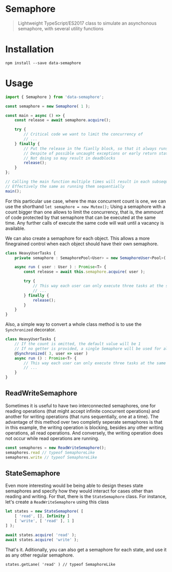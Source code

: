 # Semaphore

> Lightweight TypeScript/ES2017 class to simulate an asynchonous semaphore, with several utility functions

# Installation
```shell
npm install --save data-semaphore
```

# Usage
```typescript
import { Semaphore } from 'data-semaphore';

const semaphore = new Semaphore( 1 );

const main = async () => {
    const release = await semaphore.acquire();

    try {
        // Critical code we want to limit the concurrency of
        // ...
    } finally {
        // Put the release in the fianlly block, so that it always runs
        // Despite of possible uncaught exceptions or early return statements
        // Not doing so may result in deadblocks
        release();
    }
};

// Calling the main function multiple times will result in each subsequent call being delayed until the last one has finished,
// Effectively the same as running them sequentially
main();
```

For this particular use case, where the max concurrent count is one, we can use the shorthand `let semaphore = new Mutex();`
Using a semaphore with a count bigger than one allows to limit the concurrency, that is, the ammount of code protected by that
semaphore that can be executed at the same time. Any further calls of execute the same code will wait until a vacancy is available.

We can also create a semaphore for each object. This allows a more finegrained control when each object should have their own semaphore.

```typescript
class HeavyUserTasks {
    private semaphore : SemaphorePool<User> = new SemaphoreUser<Pool>( 3 );

    async run ( user : User ) : Promise<T> {
        const release = await this.semaphore.acquire( user );

        try {
            // This way each user can only execute three tasks at the same time
            // ...
        } finally {
            release();
        }
    }
}
```

Also, a simple way to convert a whole class method is to use the `Synchronized` decorator.

```typescript
class HeavyUserTasks {
    // If the count is omitted, the default value will be 1
    // If no getter is provided, a single Semaphore will be used for all calls instead of a SemaphorePool 
    @Synchronized( 3, user => user )
    async run () : Promise<T> {
        // This way each user can only execute three tasks at the same time
        // ...
    }
}
```

## ReadWriteSemaphore
Sometimes it is useful to have two interconnected semaphores, one for reading operations (that might accept infinite concurrent operations)
and another for writing operations (that runs sequentially, one at a time). The advantage of this method over two completly seperate semaphores is
that in this example, the writing operation is blocking, besides any other writing operations, all read operations. And conversely, the writing operation does not occur while read operations are running.

```typescript
const semaphores = new ReadWriteSemaphore();
semaphores.read // typeof SemaphoreLike
semaphores.write // typeof SemaphoreLike
```

## StateSemaphore
Even more interesting would be being able to design theses state semaphores and specify how they would interact for cases other than reading and writing. For that, there is the `StateSemaphore` class. For instance, let's create a `ReadWriteSemaphore` using this class

```typescript
let states = new StateSemaphore( [
    [ 'read', [], Infinity ]
    [ 'write', [ 'read' ], 1 ]
] );

await states.acquire( 'read' );
await states.acquire( 'write' );
```

That's it. Aditionally, you can also get a semaphore for each state, and use it as any other regular semaphore.

```
states.getLane( 'read' ) // typeof SemaphoreLike
```